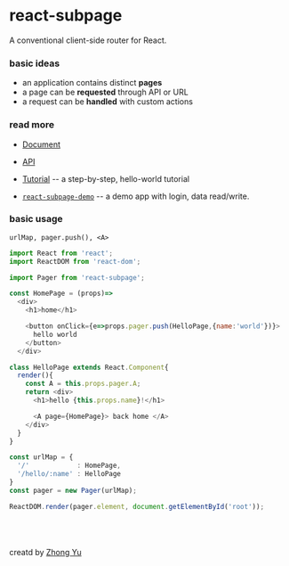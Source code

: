 # react-subpage

A conventional client-side router for React.

### basic ideas

- an application contains distinct **pages**
- a page can be **requested** through API or URL
- a request can be **handled** with custom actions

### read more

- [Document](https://github.com/zhong-j-yu/react-subpage/blob/master/doc/Document.md)

- [API](https://github.com/zhong-j-yu/react-subpage/blob/master/doc/API.md)

- [Tutorial](https://github.com/zhong-j-yu/react-subpage/blob/master/doc/Tutorial.md) --
  a step-by-step, hello-world tutorial

- [`react-subpage-demo`](https://github.com/zhong-j-yu/react-subpage-demo) --
  a demo app with login, data read/write.


### basic usage

`urlMap, pager.push(), <A>`

```js
import React from 'react';
import ReactDOM from 'react-dom';

import Pager from 'react-subpage';

const HomePage = (props)=>
  <div>
    <h1>home</h1>

    <button onClick={e=>props.pager.push(HelloPage,{name:'world'})}>
      hello world
    </button>
  </div>

class HelloPage extends React.Component{
  render(){
    const A = this.props.pager.A;
    return <div>
      <h1>hello {this.props.name}!</h1>

      <A page={HomePage}> back home </A>
    </div>
  }
}  

const urlMap = {
  '/'            : HomePage,
  '/hello/:name' : HelloPage
}
const pager = new Pager(urlMap);

ReactDOM.render(pager.element, document.getElementById('root'));
```



<br/><br/><br/>
creatd by [Zhong Yu](http://zhong-j-yu.github.io/)
